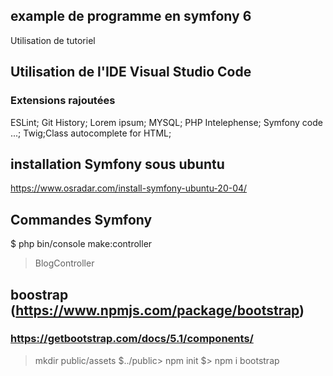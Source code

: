 ## example de programme en symfony 6
Utilisation de tutoriel

## Utilisation de l'IDE Visual Studio Code
### Extensions rajoutées
 ESLint; Git History; Lorem ipsum; MYSQL; PHP Intelephense; Symfony code ...; Twig;Class autocomplete for HTML;

## installation Symfony sous ubuntu
https://www.osradar.com/install-symfony-ubuntu-20-04/

 ## Commandes Symfony
 $ php bin/console make:controller
 > BlogController

## boostrap (https://www.npmjs.com/package/bootstrap)
### https://getbootstrap.com/docs/5.1/components/
> mkdir public/assets
$../public> npm init
$> npm i bootstrap
 